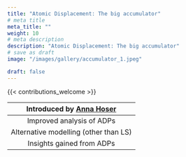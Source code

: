 ```yaml
---
title: "Atomic Displacement: The big accumulator"
# meta title
meta_title: ""
weight: 10
# meta description
description: "Atomic Displacement: The big accumulator"
# save as draft
image: "/images/gallery/accumulator_1.jpeg"

draft: false
---
```


{{< contributions_welcome >}}

|Introduced by [Anna Hoser](/authors/anna-hoser)|
|:---:|
|Improved analysis of ADPs|
|Alternative modelling (other than LS)|
|Insights gained from ADPs|